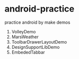 # android-practice
practice android by make demos

1. VolleyDemo
2. MarsWeather
3. ToolbarDrawerLayoutDemo
4. DesignSupportLibDemo
5. EmbededTabbar
